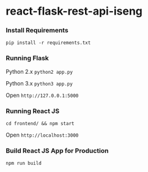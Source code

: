 # react-flask-rest-api-iseng

### Install Requirements
`pip install -r requirements.txt`

### Running Flask
Python 2.x
`python2 app.py`

Python 3.x
`python3 app.py`

Open `http://127.0.0.1:5000`

### Running React JS
`cd frontend/ && npm start`

Open `http://localhost:3000`

### Build React JS App for Production
`npm run build`
